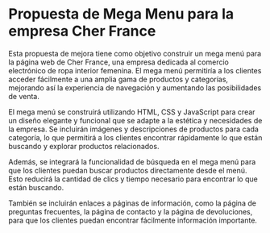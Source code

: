 # Propuesta de Mega Menu para la empresa Cher France

Esta propuesta de mejora tiene como objetivo construir un mega menú para la página web de Cher France, una empresa dedicada al comercio electrónico de ropa interior femenina. El mega menú permitiría a los clientes acceder fácilmente a una amplia gama de productos y categorías, mejorando así la experiencia de navegación y aumentando las posibilidades de venta.

El mega menú se construirá utilizando HTML, CSS y JavaScript para crear un diseño elegante y funcional que se adapte a la estética y necesidades de la empresa. Se incluirán imágenes y descripciones de productos para cada categoría, lo que permitirá a los clientes encontrar rápidamente lo que están buscando y explorar productos relacionados.

Además, se integrará la funcionalidad de búsqueda en el mega menú para que los clientes puedan buscar productos directamente desde el menú. Esto reducirá la cantidad de clics y tiempo necesario para encontrar lo que están buscando.

También se incluirán enlaces a páginas de información, como la página de preguntas frecuentes, la página de contacto y la página de devoluciones, para que los clientes puedan encontrar fácilmente información importante.

